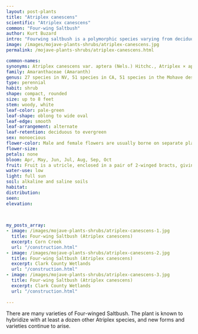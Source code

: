 ```yaml
---
layout: post-plants
title: "Atriplex canescens"
scientific: "Atriplex canescens"
common: "Four-wing Saltbush"
author: Kurt Buzard
intro: "Fourwing saltbush is a polymorphic species varying from deciduous to evergreen, depending on climate. Its much-branched stems are stout with whitish bark. It is most readily identified by the fruits, which have four wings at roughly 90 degree angles and are densely packed on long stems. Mature plants range from 1 to 8 ft in height, depending on ecotype and the soil and climate. As a general pattern, fourwing saltbush is erect and round in form, with rigid, brittle stems. It is heavily branched, with tight, thin bark. Lateral branches may bear spines at the tips. However, fourwing saltbush is extremely variable in physiology, form, and other characteristics. Ecotypes differ in growth rate, winter-deciduousness, drought and cold hardiness. Plants range from low (1 foot (0.3 m)) and semiwoody in South Dakota to tall (>10 feet (3 m)) and woody in parts of the Colorado Desert of Utah and Colorado. Leaves range from 0.8 to 2 inches (2-5 cm) long. Young leaves are covered with scales that protect against water loss. Mature leaves have epidermal trichomes (hairlike epidermal outgrowths) that concentrate and exude salts. Plants are evergreen (in warm climate) to winter-deciduous (in cold climates). Staminate flowers are borne in dense, 2- to 3-mm-wide spikes, and pistillate flowers form 2- to 16-inch-long (5-40-cm) panicles. The fruits are 0.3- to 0.4-inch-long (0.8-1 cm) utricles, with 0.4- to 1-inch-square (9-25 mm2) bracts. Fourwing saltbush is the only species in the genus with 4 large wings on the fruits [108]. Seeds are tightly contained within the utricles, and do not separate from the utricles at dispersal. Seeds measure approximately 1 × 2 mm, with 17 to 120 seeds/fruit."
image: /images/mojave-plants-shrubs/atriplex-canescens.jpg
permalink: /mojave-plants-shrubs/atriplex-canescens.html

common-names: 
synonyms: Atriplex canescens var. aptera (Nels.) Hitchc., Atriplex × aptera Nels., Atriplex canescens ssp. canescens, Atriplex canescens var. canescens, Atriplex canescens ssp. linearis (S. Wats.) Hall & Clements, Atriplex canescens var. linearis (S. Wats.) Munz, Atriplex canescens var. occidentalis (Torr. & Frem.) Welsh & Stutz, Atriplex canescens var. canescens
family: Amaranthaceae (Amaranth)
genus: 27 species in NV, 51 species in CA, 51 species in the Mohave desert
type: perennial
habit: shrub
shape: compact, rounded
size: up to 8 feet
stem: woody, white
leaf-color: pale-green
leaf-shape: oblong to wide oval
leaf-edge: smooth
leaf-arrangement: alternate
leaf-retention: deciduous to evergreen
sex: monoecious
flower-color: Male and female flowers are usually borne on separate plants. The male flowers grow in dense clusters arranged as spike-like branches in a terminal panicle and are green in color. Female flowers grow in short axillary spikelets, appearing as a terminal panicle, yellow in color.
flower-size: 
petals: none
bloom: Apr, May, Jun, Jul, Aug, Sep, Oct
fruit: Fruit is a utricle, enclosed in a pair of 2-winged bracts, giving it the "fourwing" appearance.
water-use: low
light: full sun
soil: alkaline and saline soils
habitat: 
distribution: 
seen: 
elevation: 
 
   

my_posts_array:
- image: /images/mojave-plants-shrubs/atriplex-canescens-1.jpg
  title: Four-wing Saltbush (Atriplex canescens)
  excerpt: Corn Creek
  url: "/construction.html"
- image: /images/mojave-plants-shrubs/atriplex-canescens-2.jpg
  title: Four-wing Saltbush (Atriplex canescens)
  excerpt: Clark County Wetlands
  url: "/construction.html"
- image: /images/mojave-plants-shrubs/atriplex-canescens-3.jpg
  title: Four-wing Saltbush (Atriplex canescens)
  excerpt: Clark County Wetlands
  url: "/construction.html"
 
---
```

  
  
 <p>There are many varieties of Four-winged Saltbush. The plant is known to hybridize with at least a dozen other Atriplex species, and new forms and varieties continue to arise.</p>
  